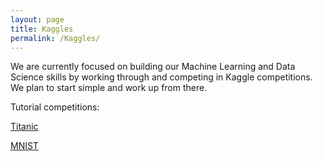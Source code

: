 ```yaml
---
layout: page
title: Kaggles
permalink: /Kaggles/
---
```


We are currently focused on building our Machine Learning and Data Science skills by working through and competing in Kaggle competitions.  We plan to start simple and work up from there.

Tutorial competitions:

[Titanic](https://www.kaggle.com/c/titanic)

[MNIST](https://www.kaggle.com/c/digit-recognizer)

